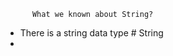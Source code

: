           What we known about String?
          
* There is a string data type          # String
*           
